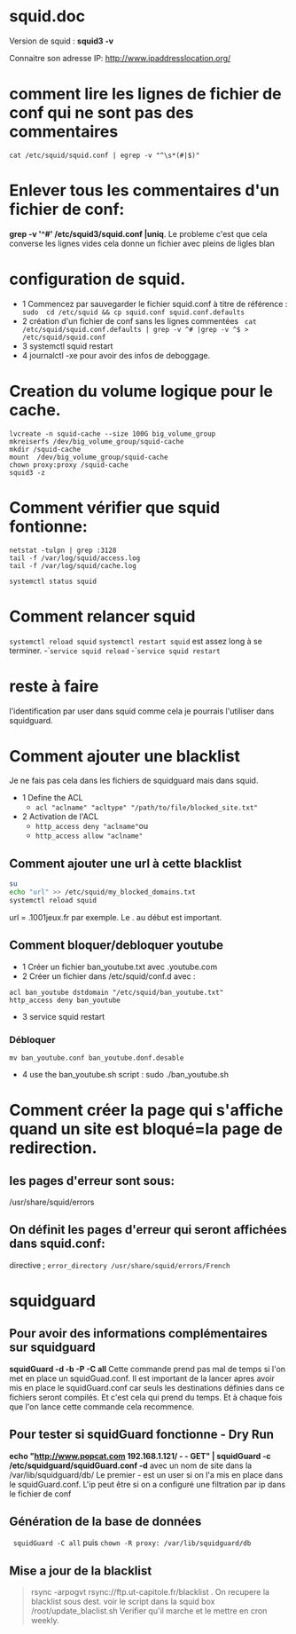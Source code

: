# squid.doc
Version de squid : **squid3 -v**

Connaitre son adresse IP: http://www.ipaddresslocation.org/

# comment lire les lignes de fichier de conf qui ne sont pas des commentaires
`cat /etc/squid/squid.conf | egrep -v "^\s*(#|$)"`

# Enlever tous les commentaires d'un fichier de conf:
**grep -v '^#' /etc/squid3/squid.conf |uniq**. Le probleme c'est que cela converse les lignes vides cela donne un fichier avec pleins de ligles blan

# configuration de squid.

- 1 Commencez par sauvegarder le fichier squid.conf  à titre de référence :
` sudo  cd /etc/squid && cp squid.conf squid.conf.defaults`
- 2 création d'un fichier de conf sans les lignes commentées
` cat /etc/squid/squid.conf.defaults | grep -v ^# |grep -v ^$ > /etc/squid/squid.conf`
- 3 systemctl squid restart
- 4 journalctl -xe pour avoir des infos de deboggage.


# Creation du volume logique pour le cache.
```
lvcreate -n squid-cache --size 100G big_volume_group
mkreiserfs /dev/big_volume_group/squid-cache
mkdir /squid-cache
mount  /dev/big_volume_group/squid-cache
chown proxy:proxy /squid-cache
squid3 -z
```
# Comment vérifier que squid fontionne:
```
netstat -tulpn | grep :3128
tail -f /var/log/squid/access.log
tail -f /var/log/squid/cache.log
```
`systemctl status squid`

# Comment relancer squid
`systemctl reload squid`
`systemctl restart squid` est assez long à se terminer.
-̀ `service squid reload`
-̀ `service squid restart`


# reste à faire
l'identification par user dans squid comme cela je pourrais l'utiliser dans squidguard.

# Comment ajouter une blacklist
Je ne fais pas cela dans les fichiers de squidguard mais dans squid.

- 1 Define the ACL
	- `acl "aclname" "acltype" "/path/to/file/blocked_site.txt"`
- 2 Activation de l'ACL
	- `http_access deny "aclname"`ou
	- `http_access allow "aclname"`

## Comment ajouter une url à cette blacklist
```bash
su
echo "url" >> /etc/squid/my_blocked_domains.txt
systemctl reload squid
```
url = .1001jeux.fr par exemple. Le . au début est important.

## Comment bloquer/debloquer youtube
- 1 Créer un fichier ban_youtube.txt avec .youtube.com
- 2 Créer un fichier dans /etc/squid/conf.d avec :
```
acl ban_youtube dstdomain "/etc/squid/ban_youtube.txt"
http_access deny ban_youtube
```
- 3 service squid restart

### Débloquer
`mv ban_youtube.conf ban_youtube.donf.desable`

- 4 use the ban_youtube.sh script : sudo ./ban_youtube.sh

# Comment créer la page qui s'affiche quand un site est bloqué=la page de redirection.
## les pages d'erreur sont sous:
/usr/share/squid/errors
## On définit les pages d'erreur qui seront affichées dans squid.conf:
directive ; `error_directory /usr/share/squid/errors/French`

# squidguard
## Pour avoir des informations complémentaires sur squidguard
**squidGuard -d -b -P -C all**
Cette commande prend pas mal de temps si l'on met en place un squidGuad.conf.
Il est important de la lancer apres avoir mis en place le squidGuard.conf car seuls les destinations définies dans ce fichiers seront compilés. Et c'est cela qui prend du temps. Et à chaque fois que l'on lance cette commande cela recommence.

## Pour tester si squidGuard fonctionne - Dry Run
**echo "http://www.popcat.com 192.168.1.121/ - - GET" | squidGuard -c /etc/squidguard/squidGuard.conf -d**
avec un nom de site dans la /var/lib/squidguard/db/
Le premier - est un user si on l'a mis en place dans le squidGuard.conf.
L'ip peut être si on a configuré une filtration par ip dans le fichier de conf

## Génération de la base de données
` squidGuard -C all`
puis `chown -R proxy: /var/lib/squidguard/db`


## Mise a jour de la blacklist
> rsync -arpogvt rsync://ftp.ut-capitole.fr/blacklist .
On recupere la blacklist sous dest.
voir le script dans la squid box /root/update_blaclist.sh
Verifier qu'il marche et le mettre en cron weekly.
